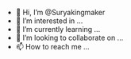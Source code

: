 - 👋 Hi, I’m @Suryakingmaker
- 👀 I’m interested in ...
- 🌱 I’m currently learning ...
- 💞️ I’m looking to collaborate on ...
- 📫 How to reach me ...

<!---
Suryakingmaker/Suryakingmaker is a ✨ special ✨ repository because its `README.md` (this file) appears on your GitHub profile.
You can click the Preview link to take a look at your changes.
--->
